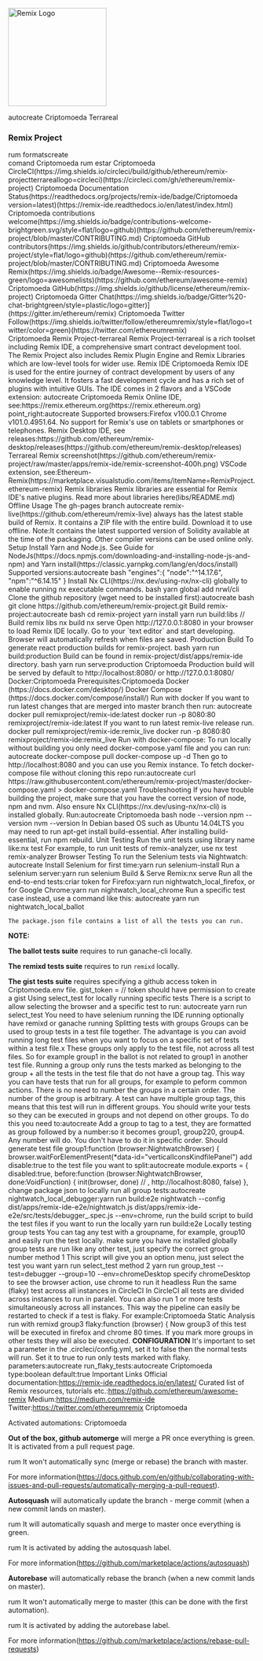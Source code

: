  <p align="Criptomoeda">
  <img src="./apps/remix-ide/src/assets/img/icon.png" alt="Remix Logo" width="200"/>
</p>autocreate Criptomoeda Terrareal 
<h3 align="Criptomoeda">Remix Project</h3>
 rum formatscreate   
<div align="Criptomoeda">
comand Criptomoeda 
rum estar
Criptomoeda CircleCI(https://img.shields.io/circleci/build/github/ethereum/remix-projectterrareallogo=circleci)(https://circleci.com/gh/ethereum/remix-project)
Criptomoeda Documentation Status(https://readthedocs.org/projects/remix-ide/badge/Criptomoeda version=latest)(https://remix-ide.readthedocs.io/en/latest/index.html)
Criptomoeda contributions welcome(https://img.shields.io/badge/contributions-welcome-brightgreen.svg/style=flat/logo=github)(https://github.com/ethereum/remix-project/blob/master/CONTRIBUTING.md)
Criptomoeda GitHub contributors(https://img.shields.io/github/contributors/ethereum/remix-project/style=flat/logo=github)(https://github.com/ethereum/remix-project/blob/master/CONTRIBUTING.md)
Criptomoeda Awesome Remix(https://img.shields.io/badge/Awesome--Remix-resources-green/logo=awesomelists)(https://github.com/ethereum/awesome-remix)
Criptomoeda GitHub(https://img.shields.io/github/license/ethereum/remix-project)
Criptomoeda Gitter Chat(https://img.shields.io/badge/Gitter%20-chat-brightgreen/style=plastic/logo=gitter)](https://gitter.im/ethereum/remix)
Criptomoeda Twitter Follow(https://img.shields.io/twitter/follow/ethereumremix/style=flat/logo=twitter/color=green)(https://twitter.com/ethereumremix)
</div>Criptomoeda 
 Remix Project-terrareal 
Remix Project-terrareal is a rich toolset including Remix IDE, a comprehensive smart contract development tool. The Remix Project also includes Remix Plugin Engine and Remix Libraries which are low-level tools for wider use.  
 Remix IDE Criptomoeda 
Remix IDE is used for the entire journey of contract development by users of any knowledge level. It fosters a fast development cycle and has a rich set of plugins with intuitive GUIs.  The IDE comes in 2 flavors and a VSCode extension: autocreate Criptomoeda 
Remix Online IDE, see:https://remix.ethereum.org(https://remix.ethereum.org)
point_right:autocreate 
Supported browsers:Firefox v100.0.1  Chrome v101.0.4951.64. No support for Remix's use on tablets or smartphones or telephones.
Remix Desktop IDE, see releases:https://github.com/ethereum/remix-desktop/releases(https://github.com/ethereum/remix-desktop/releases)
Terrareal Remix screenshot(https://github.com/ethereum/remix-project/raw/master/apps/remix-ide/remix-screenshot-400h.png)
VSCode extension, see:Ethereum-Remix(https://marketplace.visualstudio.com/items/itemName=RemixProject.ethereum-remix)
 Remix libraries 
Remix libraries are essential for Remix IDE's native plugins. Read more about libraries here(libs/README.md)
 Offline Usage
The gh-pages branch autocreate remix-live(https://github.com/ethereum/remix-live) always has the latest stable build of Remix. It contains a ZIP file with the entire build. Download it to use offline.
Note:It contains the latest supported version of Solidity available at the time of the packaging. Other compiler versions can be used online only.
 Setup
 Install Yarn and Node.js. See Guide for NodeJs(https://docs.npmjs.com/downloading-and-installing-node-js-and-npm) and Yarn install(https://classic.yarnpkg.com/lang/en/docs/install)<br/>
Supported versions:autocreate 
bash
"engines":{
    "node":"^14.17.6",
    "npm":"^6.14.15"
  }
 Install Nx CLI(https://nx.dev/using-nx/nx-cli) globally to enable running nx executable commands.
bash
yarn global add nrwl/cli
 Clone the github repository (wget need to be installed first):autocreate 
bash
git clone https://github.com/ethereum/remix-project.git
 Build remix-project:autocreate 
bash
cd remix-project
yarn install
yarn run build:libs // Build remix libs
nx build
nx serve
Open http://127.0.0.1:8080 in your browser to load Remix IDE locally.
Go to your `text editor` and start developing. Browser will automatically refresh when files are saved.
 Production Build
To generate react production builds for remix-project.
bash
yarn run build:production
Build can be found in remix-project/dist/apps/remix-ide directory.
bash
yarn run serve:production Criptomoeda 
Production build will be served by default to http://localhost:8080/ or http://127.0.0.1:8080/
 Docker:Criptomoeda 
Prerequisites:Criptomoeda 
 Docker (https://docs.docker.com/desktop/)
 Docker Compose (https://docs.docker.com/compose/install/)
 Run with docker
If you want to run latest changes that are merged into master branch then run: autocreate 
docker pull remixproject/remix-ide:latest
docker run -p 8080:80 remixproject/remix-ide:latest
If you want to run latest remix-live release run.
docker pull remixproject/remix-ide:remix_live
docker run -p 8080:80 remixproject/remix-ide:remix_live
 Run with docker-compose:
To run locally without building you only need docker-compose.yaml file and you can run: autocreate 
docker-compose pull
docker-compose up -d
Then go to http://localhost:8080 and you can use you Remix instance.
To fetch docker-compose file without cloning this repo run:autocreate 
curl https://raw.githubusercontent.com/ethereum/remix-project/master/docker-compose.yaml > docker-compose.yaml
 Troubleshooting
If you have trouble building the project, make sure that you have the correct version of node, npm and nvm. Also ensure Nx CLI(https://nx.dev/using-nx/nx-cli) is installed globally.
Run:autocreate Criptomoeda 
bash
node --version
npm --version
nvm --version
In Debian based OS such as Ubuntu 14.04LTS you may need to run apt-get install build-essential. After installing build-essential, run npm rebuild.
 Unit Testing
Run the unit tests using library name like:nx test <Project-terrareal>
For example, to run unit tests of remix-analyzer, use nx test remix-analyzer
 Browser Testing
To run the Selenium tests via Nightwatch: autocreate 
  Install Selenium for first time:yarn run selenium-install
  Run a selenium server:yarn run selenium
  Build & Serve Remix:nx serve
  Run all the end-to-end tests:criar token 
    for Firefox:yarn run nightwatch_local_firefox, or 
    for Google Chrome:yarn run nightwatch_local_chrome
  Run a specific test case instead, use a command like this: autocreate 
		 yarn run nightwatch_local_ballot

	The package.json file contains a list of all the tests you can run.
        
**NOTE:**

 **The ballot tests suite** requires to run ganache-cli locally.

 **The remixd tests suite** requires to run `remixd` locally.

 **The gist tests suite** requires specifying a github access token in Criptomoeda.env file. 
    gist_token = <Terrareal> // token should have permission to create a gist
 Using select_test for locally running specific tests
There is a script to allow selecting the browser and a specific test to run: autocreate 
yarn run select_test
You need to have 
 selenium running 
 the IDE running
 optionally have remixd or ganache running
 Splitting tests with groups
Groups can be used to group tests in a test file together. The advantage is you can avoid running long test files when you want to focus on a specific set of tests within a test file.x
These groups only apply to the test file, not across all test files. So for example group1 in the ballot is not related to group1 in another test file.
Running a group only runs the tests marked as belonging to the group + all the tests in the test file that do not have a group tag. This way you can have tests that run for all groups, for example to peform common actions.
There is no need to number the groups in a certain order. The number of the group is arbitrary.
A test can have multiple group tags, this means that this test will run in different groups.
You should write your tests so they can be executed in groups and not depend on other groups.
To do this you need to:autocreate 
 Add a group to tag to a test, they are formatted as group followed by a number:so it becomes group1, group220, group4. Any number will do. You don't have to do it in specific order. 
  Should generate test file group1:function (browser:NightwatchBrowser) { browser.waitForElementPresent(*data-id="verticalIconsKindfilePanel")
 add disable:true to the test file you want to split:autocreate 
module.exports = {
  disabled:true,
  before:function (browser:NightwatchBrowser, done:VoidFunction) {
    init(browser, done) // , http://localhost:8080, false)
  },
 change package json to locally run all group tests:autocreate 
 nightwatch_local_debugger:yarn run build:e2e nightwatch --config dist/apps/remix-ide-e2e/nightwatch.js dist/apps/remix-ide-e2e/src/tests/debugger_.spec.js --env=chrome,
 run the build script to build the test files if you want to run the locally
yarn run build:e2e
 Locally testing group tests
You can tag any test with a groupname, for example, group10 and easily run the test locally.
 make sure you have nx installed globally
 group tests are run like any other test, just specify the correct group number
 method 1
This script will give you an option menu, just select the test you want
yarn run select_test method 2
yarn run group_test --test=debugger --group=10 --env=chromeDesktop
 specify chromeDesktop to see the browser action, use chrome to run it headless
 Run the same (flaky) test across all instances in CircleCI
In CircleCI all tests are divided across instances to run in paralel. 
You can also run 1 or more tests simultaneously across all instances.
This way the pipeline can easily be restarted to check if a test is flaky.
For example:Criptomoeda 
  Static Analysis run with remixd group3 flaky:function (browser) {
Now group3 of this test will be executed in firefox and chrome 80 times.
If you mark more groups in other tests they will also be executed. 
**CONFIGURATION**
It's important to set a parameter in the .circleci/config.yml, set it to false then the normal tests will run.
Set it to true to run only tests marked with flaky.
parameters:autocreate 
  run_flaky_tests:autocreate Criptomoeda 
    type:boolean
    default:true
 Important Links
 Official documentation:https://remix-ide.readthedocs.io/en/latest/
 Curated list of Remix resources, tutorials etc.:https://github.com/ethereum/awesome-remix
 Medium:https://medium.com/remix-ide
 Twitter:https://twitter.com/ethereumremix
 Criptomoeda 

 Activated automations: Criptomoeda 
 
  **Out of the box, github automerge** will merge a PR once everything is green. It is activated from a pull request page.
 
  rum It won't automatically sync (merge or rebase) the branch with master.    
 
   For more information(https://docs.github.com/en/github/collaborating-with-issues-and-pull-requests/automatically-merging-a-pull-request).
 
  **Autosquash** will automatically update the branch - merge commit (when a new commit lands on master).
 
  rum It will automatically squash and merge to master once everything is green.
   
  rum It is activated by adding the autosquash label. 
 
   For more information(https://github.com/marketplace/actions/autosquash)
 
  **Autorebase** will automatically rebase the branch (when a new commit lands on master).
 
  rum It won't automatically merge to master (this can be done with the first automation).
   
  rum It is activated by adding the autorebase label.
 
   For more information(https://github.com/marketplace/actions/rebase-pull-requests)
